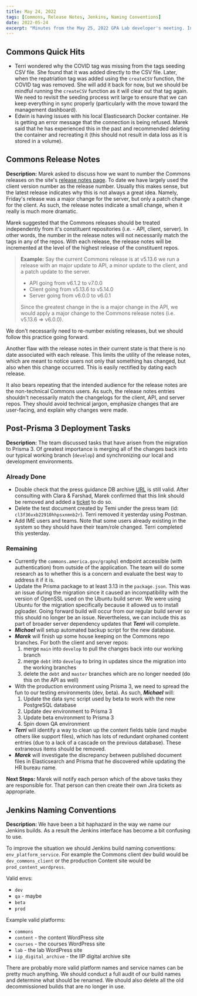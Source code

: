 ```yaml
---
title: May 24, 2022
tags: [Commons, Release Notes, Jenkins, Naming Conventions]
date: 2022-05-24
excerpt: "Minutes from the May 25, 2022 GPA Lab developer's meeting. In which we plan for a post-Prisma 3 world."
---
```


## Commons Quick Hits

- Terri wondered why the COVID tag was missing from the tags seeding CSV file. She found that it was added directly to the CSV file. Later, when the repatriation tag was added using the `createCSV` function, the COVID tag was removed. She will add it back for now, but we should be mindful running the `createCSV` function as it will clear out that tag again. We need to revisit the seeding process writ large to ensure that we can keep everything in sync properly (particularly with the move toward the management dashboard).
- Edwin is having issues with his local Elasticsearch Docker container. He is getting an error message that the connection is being refused. Marek said that he has experienced this in the past and recommended deleting the container and recreating it (this should not result in data loss as it is stored in a volume).

## Commons Release Notes

**Description:** Marek asked to discuss how we want to number the Commons releases on the site's [release notes page](https://commons.america.gov/releasenotes). To date we have largely used the client version number as the release number. Usually this makes sense, but the latest release indicates why this is not always a great idea. Namely, Friday's release was a major change for the server, but only a patch change for the client. As such, the release notes indicate a small change, when it really is much more dramatic.

Marek suggested that the Commons releases should be treated independently from it's constituent repositories (i.e. - API, client, server). In other words, the number in the release notes will not necessarily match the tags in any of the repos. With each release, the release notes will be incremented at the level of the highest release of the constituent repos.

> **Example:**
> Say the current Commons release is at v5.13.6 we run a release with an major update to API, a minor update to the client, and a patch update to the server.
>
> - API going from v6.1.2 to v7.0.0
> - Client going from v5.13.6 to v5.14.0
> - Server going from v6.0.0 to v6.0.1
>
> Since the greatest change in the is a major change in the API, we would apply a major change to the Commons release notes (i.e. v5.13.6 => v6.0.0).

We don't necessarily need to re-number existing releases, but we should follow this practice going forward.

Another flaw with the release notes in their current state is that there is no date associated with each release. This limits the utility of the release notes, which are meant to notice users not only that something has changed, but also when this change occurred. This is easily rectified by dating each release.

It also bears repeating that the intended audience for the release notes are the non-technical Commons users. As such, the release notes entries shouldn't necessarily match the changelogs for the client, API, and server repos. They should avoid technical jargon, emphasize changes that are user-facing, and explain why changes were made.

## Post-Prisma 3 Deployment Tasks

**Description:** The team discussed tasks that have arisen from the migration to Prisma 3. Of greatest importance is merging all of the changes back into our typical working branch (`develop`) and synchronizing our local and development environments.

### Already Done

- Double check that the press guidance DB archive [URL](https://pressguidance2.state.gov/) is still valid. After consulting with Clara & Farshad, Marek confirmed that this link should be removed and added a [ticket](https://design.atlassian.net/browse/CDP-2992) to do so.
- Delete the test document created by Temi under the press team (id: `cl3f36vxb22910hhpsxnmnb2r`). Terri removed it yesterday using Postman.
- Add IME users and teams. Note that some users already existing in the system so they should have their team/role changed. Terri completed this yesterday.

### Remaining

- Currently the `commons.america.gov/graphql` endpoint accessible (with authentication) from outside of the application. The team will do some research as to whether this is a concern and evaluate the best way to address it if it is.
- Update the Prisma package to at least 3.13 in the `package.json`. This was an issue during the migration since it caused an incompatibility with the version of OpenSSL used on the Ubuntu build server. We were using Ubuntu for the migration specifically because it allowed us to install pgloader. Going forward build will occur from our regular build server so this should no longer be an issue. Nevertheless, we can include this as part of broader server dependency updates that _**Terri**_ will complete.
- _**Michael**_ will setup automated backup script for the new database.
- _**Marek**_ will finish up some house keeping on the Commons repo branches. For both the client and server repos:
  1. merge `main` into `develop` to pull the changes back into our working branch
  1. merge `debt` into `develop` to bring in updates since the migration into the working branches
  1. delete the `debt` and `master` branches which are no longer needed (do this on the API as well)
- With the production environment using Prisma 3, we need to spread the fun to our testing environments (dev, beta). As such, _**Michael**_ will:
  1. Update the data sync script used by beta to work with the new PostgreSQL database
  1. Update dev environment to Prisma 3
  1. Update beta environment to Prisma 3
  1. Spin down QA environment
- _**Terri**_ will identify a way to clean up the content fields table (and maybe others like support files), which has lots of redundant orphaned content entries (due to a lack of a cascade on the previous database). These extraneous items should be removed.
- _**Marek**_ will investigate the discrepancy between published document files in Elasticsearch and Prisma that he discovered while updating the HR bureau name.

**Next Steps:** Marek will notify each person which of the above tasks they are responsible for. That person can then create their own Jira tickets as appropriate.

## Jenkins Naming Conventions

**Description:** We have been a bit haphazard in the way we name our Jenkins builds. As a result the Jenkins interface has become a bit confusing to use.

To improve the situation we should Jenkins build naming conventions: `env_platform_service`. For example the Commons client dev build would be `dev_commons_client` or the production Content site would be `prod_content_wordpress`.

Valid envs:

- `dev`
- `qa` - maybe
- `beta`
- `prod`

Example valid platforms:

- `commons`
- `content` - the content WordPress site
- `courses` - the courses WordPress site
- `lab` - the lab WordPress site
- `iip_digital_archive` - the IIP digital archive site

There are probably more valid platform names and service names can be pretty much anything. We should conduct a full audit of our build names and determine what should be renamed. We should also delete all the old decommissioned builds that are no longer in use.
